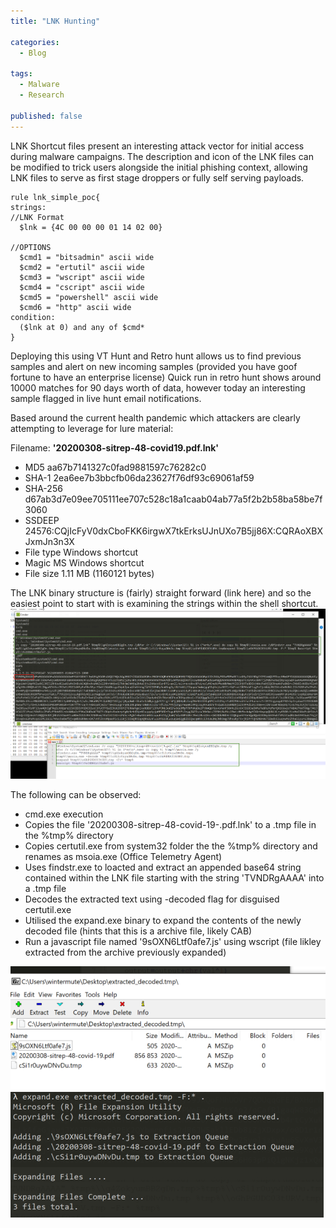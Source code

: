 ```yaml
---
title: "LNK Hunting"

categories:
  - Blog

tags:
  - Malware
  - Research

published: false
---
```


LNK Shortcut files present an interesting attack vector for initial access during malware campaigns. The description and icon of the
LNK files can be modified to trick users alongside the initial phishing context, allowing LNK files to serve as first stage droppers
or fully self serving payloads.

```
rule lnk_simple_poc{
strings:
//LNK Format
  $lnk = {4C 00 00 00 01 14 02 00}

//OPTIONS
  $cmd1 = "bitsadmin" ascii wide
  $cmd2 = "ertutil" ascii wide
  $cmd3 = "wscript" ascii wide
  $cmd4 = "cscript" ascii wide
  $cmd5 = "powershell" ascii wide
  $cmd6 = "http" ascii wide
condition:
  ($lnk at 0) and any of $cmd*
}
```

Deploying this using VT Hunt and Retro hunt allows us to find previous samples and alert on new incoming samples (provided you have goof fortune to have an enterprise license)
Quick run in retro hunt shows around 10000 matches for 90 days worth of data, however today an interesting sample flagged in live hunt email notifications.

Based around the current health pandemic which attackers are clearly attempting to leverage for lure material:

Filename: **'20200308-sitrep-48-covid19.pdf.lnk'**
 - MD5 aa67b7141327c0fad9881597c76282c0
 - SHA-1 2ea6ee7b3bbcfb06da23627f76df93c69061af59
 - SHA-256 d67ab3d7e09ee705111ee707c528c18a1caab04ab77a5f2b2b58ba58be7f3060
 - SSDEEP 24576:CQjIcFyV0dxCboFKK6irgwX7tkErksUJnUXo7B5jj86X:CQRAoXBXJxmJn3n3X
 - File type Windows shortcut
 - Magic MS Windows shortcut
 - File size 1.11 MB (1160121 bytes)

The LNK binary structure is (fairly) straight forward (link here) and so the easiest point to start with is examining the strings within the shell shortcut.
![String output](../assets/images/2020-03-30-LNK_Hunting/strings.png)

The following can be observed:
 - cmd.exe execution
 - Copies the file '20200308-sitrep-48-covid-19-.pdf.lnk' to a .tmp file in the %tmp% directory
 - Copies certutil.exe from system32 folder the the %tmp% directory and renames as msoia.exe (Office Telemetry Agent)
 - Uses findstr.exe to loacted and extract an appended base64 string contained within the LNK file starting with the string 'TVNDRgAAAA' into a .tmp file
 - Decodes the extracted text using -decoded flag for disguised certutil.exe
 - Utilised the expand.exe binary to expand the contents of the newly decoded file (hints that this is a archive file, likely CAB)
 - Run a javascript file named '9sOXN6Ltf0afe7.js' using wscript (file likley extracted from the archive previously expanded)

![cab_view](../assets/images/2020-03-30-LNK_Hunting/cab_view.png) ![cab_expand](../assets/images/2020-03-30-LNK_Hunting/expand_cab.png)
